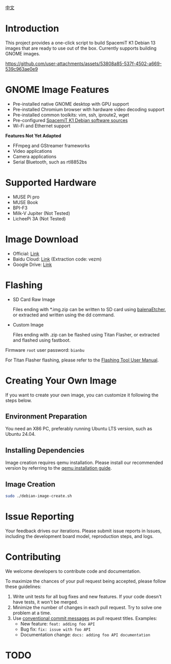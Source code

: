 [中文](./README_CN.md)

# Introduction
This project provides a one-click script to build SpacemiT K1 Debian 13 images that are ready to use out of the box. Currently supports building GNOME images.


https://github.com/user-attachments/assets/53808a85-537f-4502-a669-539c963ae0e9


# GNOME Image Features
- Pre-installed native GNOME desktop with GPU support
- Pre-installed Chromium browser with hardware video decoding support
- Pre-installed common toolkits: vim, ssh, iproute2, wget
- Pre-configured [SpacemiT K1 Debian software sources](https://archive.spacemit.com/debian/)
- Wi-Fi and Ethernet support

**Features Not Yet Adapted**
- FFmpeg and GStreamer frameworks
- Video applications
- Camera applications
- Serial Bluetooth, such as rtl8852bs

# Supported Hardware
- MUSE Pi pro
- MUSE Book
- BPI-F3
- Milk-V Jupiter (Not Tested)
- LicheePi 3A (Not Tested)

# Image Download
- Official: [Link](https://archive.spacemit.com/image/k1/version/debian/)
- Baidu Cloud: [Link](https://pan.baidu.com/s/1nbe5FYEtilqTcBHfFoM-Nw?pwd=vezm) (Extraction code: vezm)
- Google Drive: [Link](https://drive.google.com/drive/folders/143Ii9l68V9_X_Ryny84wsqLKmpDQ9LnX?usp=sharing)

# Flashing
- SD Card Raw Image

  Files ending with *.img.zip can be written to SD card using [balenaEtcher](https://etcher.balena.io/), or extracted and written using the dd command.

- Custom Image

  Files ending with .zip can be flashed using Titan Flasher, or extracted and flashed using fastboot.

Firmware `root` user password: `bianbu`

For Titan Flasher flashing, please refer to the [Flashing Tool User Manual](https://developer.spacemit.com/documentation?token=O6wlwlXcoiBZUikVNh2cczhin5d).

# Creating Your Own Image
If you want to create your own image, you can customize it following the steps below.

## Environment Preparation
You need an X86 PC, preferably running Ubuntu LTS version, such as Ubuntu 24.04.

## Installing Dependencies
Image creation requires qemu installation. Please install our recommended version by referring to the [qemu installation guide](https://bianbu.spacemit.com/system_integration/bianbu_3.0_rootfs_create/#qemu).

## Image Creation
```bash
sudo ./debian-image-create.sh
```

# Issue Reporting
Your feedback drives our iterations. Please submit issue reports in Issues, including the development board model, reproduction steps, and logs.

# Contributing
We welcome developers to contribute code and documentation.

To maximize the chances of your pull request being accepted, please follow these guidelines:

1. Write unit tests for all bug fixes and new features. If your code doesn't have tests, it won't be merged.
2. Minimize the number of changes in each pull request. Try to solve one problem at a time.
3. Use [conventional commit messages](https://www.conventionalcommits.org/en/v1.0.0/) as pull request titles. Examples:
   - New feature: `feat: adding foo API`
   - Bug fix: `fix: issue with foo API`
   - Documentation change: `docs: adding foo API documentation`

# TODO
